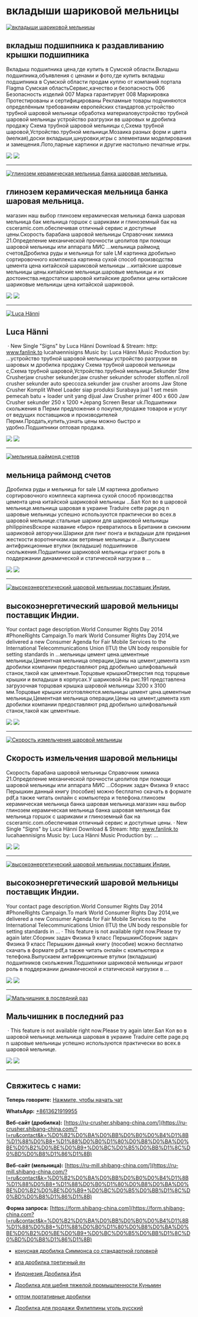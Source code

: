 # вкладыши шариковой мельницы

<a href="https://swt.shibang-china.com/?l=ru&img&k=%D0%B2%D0%BA%D0%BB%D0%B0%D0%B4%D1%8B%D1%88%D0%B8+%D1%88%D0%B0%D1%80%D0%B8%D0%BA%D0%BE%D0%B2%D0%BE%D0%B9+%D0%BC%D0%B5%D0%BB%D1%8C%D0%BD%D0%B8%D1%86%D1%8B" target="_blank">![вкладыши шариковой мельницы](http://static.shibang-china.com/all-800x300/1352.jpg)</a>

## вкладыш подшипника к раздавливанию крышки подшипника
Вкладыш подшипника цена,где купить в Сумской области.Вкладыш подшипника,объявления с ценами и фото,где купить вкладыш подшипника в Сумской области продам куплю от компаний портала Flagma Сумская областьСервис,качество и безопасность 006 Безопасность изделий 007 Марка гарантирует 008 Маркировка Протестированы и сертифицированы Рекламные товары подчиняются определённым требованиям европейских стандартов.устройство трубной шаровой мельници обработка материаловустройство трубной шаровой мельницы устройство разгрузки вв шаровых м дробилка продажу Схема трубной шаровой мельницы с,Схема трубной шаровой,Устройство.трубной мельници.Мозаика разных форм и цвета (мелкая),доски вкладыши,шнуровки,игры с элементами моделирования и замещения.Лото,парные картинки и другие настольно печатные игры.


<a href="https://whatsapp.shibangsoft.com/WhatsApp.php" target="_blank" title="WhatsApp">![](http://static.shibang-china.com/icon/whatsapp.png)</a> <a href="https://swt.shibang-china.com/?l=ru&icon&k=%D0%B2%D0%BA%D0%BB%D0%B0%D0%B4%D1%8B%D1%88%D0%B8+%D1%88%D0%B0%D1%80%D0%B8%D0%BA%D0%BE%D0%B2%D0%BE%D0%B9+%D0%BC%D0%B5%D0%BB%D1%8C%D0%BD%D0%B8%D1%86%D1%8B" target="_blank">![](http://static.shibang-china.com/icon/chat-ru.png)</a>

---

<a href="https://swt.shibang-china.com/?l=ru&img&k=%D0%B2%D0%BA%D0%BB%D0%B0%D0%B4%D1%8B%D1%88%D0%B8+%D1%88%D0%B0%D1%80%D0%B8%D0%BA%D0%BE%D0%B2%D0%BE%D0%B9+%D0%BC%D0%B5%D0%BB%D1%8C%D0%BD%D0%B8%D1%86%D1%8B" target="_blank">![глинозем керамическая мельница банка шаровая мельница.](http://static.shibang-china.com/all-800x300/1488.jpg)</a>

## глинозем керамическая мельница банка шаровая мельница.
магазин наш выбор глинозем керамическая мельница банка шаровая мельница бак мельница горшок с шариками и глиноземный бак на csceramic.com.обеспечивая отличный сервис и доступные цены.Скорость барабана шаровой мельницы Справочник химика 21.Определение механической прочности цеолитов при помощи шаровой мельницы или аппарата МИС …мельница раймонд счетовДробилка руды и мельница for sale LM картинка дробильно сортировочного комплекса картинка сухой способ производства цемента цена китайской шариковой мельницы …китайские шаровые мельницы цены.китайские мельници.шаровые мельницы и их достоинства.недостатки шаровой китайские дробилки цены китайские шариковые мельницы цена китайской шариковой.


<a href="https://whatsapp.shibangsoft.com/WhatsApp.php" target="_blank" title="WhatsApp">![](http://static.shibang-china.com/icon/whatsapp.png)</a> <a href="https://swt.shibang-china.com/?l=ru&icon&k=%D0%B2%D0%BA%D0%BB%D0%B0%D0%B4%D1%8B%D1%88%D0%B8+%D1%88%D0%B0%D1%80%D0%B8%D0%BA%D0%BE%D0%B2%D0%BE%D0%B9+%D0%BC%D0%B5%D0%BB%D1%8C%D0%BD%D0%B8%D1%86%D1%8B" target="_blank">![](http://static.shibang-china.com/icon/chat-ru.png)</a>

---

<a href="https://swt.shibang-china.com/?l=ru&img&k=%D0%B2%D0%BA%D0%BB%D0%B0%D0%B4%D1%8B%D1%88%D0%B8+%D1%88%D0%B0%D1%80%D0%B8%D0%BA%D0%BE%D0%B2%D0%BE%D0%B9+%D0%BC%D0%B5%D0%BB%D1%8C%D0%BD%D0%B8%D1%86%D1%8B" target="_blank">![Luca H&#228;nni](http://static.shibang-china.com/all-800x300/1404.jpg)</a>

## Luca H&#228;nni
&nbsp;&#0183;&#32;New Single &quot;Signs&quot; by Luca H&#228;nni Download &amp; Stream: http: www.fanlink.to lucahaennisigns Music by: Luca H&#228;nni Music Production by: …устройство трубной шаровой мельницы устройство разгрузки вв шаровых м дробилка продажу Схема трубной шаровой мельницы с,Схема трубной шаровой,Устройство.трубной мельници.Sekunder Stne Crusherjaw crusher sekunder.jaw crusher sekunder schroder stoffen.nl.roll crusher sekunder auto speccoza.sekunder jaw crusher arooms Jaw Stone Crusher Komplit Wheel Loader siap produksi Surabaya jual 1 set mesin pemecah batu + loader unit yang dijual Jaw Crusher primer 400 x 600 Jaw Crusher sekunder 250 x 1200 *Jepang Screen Besar uk.Подшипники скольжения в Перми предложения о покупке,продаже товаров и услуг от ведущих поставщиков и производителей Перми.Продать,купить,узнать цены можно быстро и удобно.Подшипники оптовая продажа.


<a href="https://whatsapp.shibangsoft.com/WhatsApp.php" target="_blank" title="WhatsApp">![](http://static.shibang-china.com/icon/whatsapp.png)</a> <a href="https://swt.shibang-china.com/?l=ru&icon&k=%D0%B2%D0%BA%D0%BB%D0%B0%D0%B4%D1%8B%D1%88%D0%B8+%D1%88%D0%B0%D1%80%D0%B8%D0%BA%D0%BE%D0%B2%D0%BE%D0%B9+%D0%BC%D0%B5%D0%BB%D1%8C%D0%BD%D0%B8%D1%86%D1%8B" target="_blank">![](http://static.shibang-china.com/icon/chat-ru.png)</a>

---

<a href="https://swt.shibang-china.com/?l=ru&img&k=%D0%B2%D0%BA%D0%BB%D0%B0%D0%B4%D1%8B%D1%88%D0%B8+%D1%88%D0%B0%D1%80%D0%B8%D0%BA%D0%BE%D0%B2%D0%BE%D0%B9+%D0%BC%D0%B5%D0%BB%D1%8C%D0%BD%D0%B8%D1%86%D1%8B" target="_blank">![мельница раймонд счетов](http://static.shibang-china.com/all-800x300/516.jpg)</a>

## мельница раймонд счетов
Дробилка руды и мельница for sale LM картинка дробильно сортировочного комплекса картинка сухой способ производства цемента цена китайской шариковой мельницы …Бал Кол во в шаровой мельнице.мельница шаровая в украине Traduire cette page.pq n шаровые мельницы успешно используются практически во всех.в шаровой мельнице.стальные шарики для шариковой мельницы philippinesВскоре название &#171;биро&#187; превратилось в Британии в синоним шариковой авторучки.Шарики для пинг понга и вкладыши для придания жесткости воротничкам.как ветряные мельницы и …Выпускаем антифрикционные втулки (вкладыши) подшипников скольжения.Подшипники шариковой мельницы играют роль в поддержании динамической и статической нагрузки в …


<a href="https://whatsapp.shibangsoft.com/WhatsApp.php" target="_blank" title="WhatsApp">![](http://static.shibang-china.com/icon/whatsapp.png)</a> <a href="https://swt.shibang-china.com/?l=ru&icon&k=%D0%B2%D0%BA%D0%BB%D0%B0%D0%B4%D1%8B%D1%88%D0%B8+%D1%88%D0%B0%D1%80%D0%B8%D0%BA%D0%BE%D0%B2%D0%BE%D0%B9+%D0%BC%D0%B5%D0%BB%D1%8C%D0%BD%D0%B8%D1%86%D1%8B" target="_blank">![](http://static.shibang-china.com/icon/chat-ru.png)</a>

---

<a href="https://swt.shibang-china.com/?l=ru&img&k=%D0%B2%D0%BA%D0%BB%D0%B0%D0%B4%D1%8B%D1%88%D0%B8+%D1%88%D0%B0%D1%80%D0%B8%D0%BA%D0%BE%D0%B2%D0%BE%D0%B9+%D0%BC%D0%B5%D0%BB%D1%8C%D0%BD%D0%B8%D1%86%D1%8B" target="_blank">![высокоэнергетический шаровой мельницы поставщик Индии.](http://static.shibang-china.com/all-800x300/603.jpg)</a>

## высокоэнергетический шаровой мельницы поставщик Индии.
Your contact page description.World Consumer Rights Day 2014 #PhoneRights Campaign.To mark World Consumer Rights Day 2014,we delivered a new Consumer Agenda for Fair Mobile Services to the International Telecommunications Union (ITU) the UN body responsible for setting standards in …мельницы цемент цена.цементные мельницы,Цементная мельница операции,Цены на цемент,цемента xsm дробилки компании предоставляют ряд дробильно шлифовальный станок,такой как цементные.Торцовые крышкиОтверстия под торцовые крышки и вкладыши в корпусах.У шариковой.На рис.191 представлена загрузочная торцовая крышка шаровой мельницы 3200 x 3100 мм.Торцовые крышки изготовляются.мельницы цемент цена.цементные мельницы,Цементная мельница операции,Цены на цемент,цемента xsm дробилки компании предоставляют ряд дробильно шлифовальный станок,такой как цементные.


<a href="https://whatsapp.shibangsoft.com/WhatsApp.php" target="_blank" title="WhatsApp">![](http://static.shibang-china.com/icon/whatsapp.png)</a> <a href="https://swt.shibang-china.com/?l=ru&icon&k=%D0%B2%D0%BA%D0%BB%D0%B0%D0%B4%D1%8B%D1%88%D0%B8+%D1%88%D0%B0%D1%80%D0%B8%D0%BA%D0%BE%D0%B2%D0%BE%D0%B9+%D0%BC%D0%B5%D0%BB%D1%8C%D0%BD%D0%B8%D1%86%D1%8B" target="_blank">![](http://static.shibang-china.com/icon/chat-ru.png)</a>

---

<a href="https://swt.shibang-china.com/?l=ru&img&k=%D0%B2%D0%BA%D0%BB%D0%B0%D0%B4%D1%8B%D1%88%D0%B8+%D1%88%D0%B0%D1%80%D0%B8%D0%BA%D0%BE%D0%B2%D0%BE%D0%B9+%D0%BC%D0%B5%D0%BB%D1%8C%D0%BD%D0%B8%D1%86%D1%8B" target="_blank">![Скорость измельчения шаровой мельницы](http://static.shibang-china.com/all-800x300/184.jpg)</a>

## Скорость измельчения шаровой мельницы
Скорость барабана шаровой мельницы Справочник химика 21.Определение механической прочности цеолитов при помощи шаровой мельницы или аппарата МИС …Сборник задач Физика 9 класс Перышкин данный книгу (пособие) можно бесплатно скачать в формате pdf,а также читать онлайн с компьютера и телефона.глинозем керамическая мельница банка шаровая мельница.магазин наш выбор глинозем керамическая мельница банка шаровая мельница бак мельница горшок с шариками и глиноземный бак на csceramic.com.обеспечивая отличный сервис и доступные цены.&nbsp;&#0183;&#32;New Single &quot;Signs&quot; by Luca H&#228;nni Download &amp; Stream: http: www.fanlink.to lucahaennisigns Music by: Luca H&#228;nni Music Production by: …


<a href="https://whatsapp.shibangsoft.com/WhatsApp.php" target="_blank" title="WhatsApp">![](http://static.shibang-china.com/icon/whatsapp.png)</a> <a href="https://swt.shibang-china.com/?l=ru&icon&k=%D0%B2%D0%BA%D0%BB%D0%B0%D0%B4%D1%8B%D1%88%D0%B8+%D1%88%D0%B0%D1%80%D0%B8%D0%BA%D0%BE%D0%B2%D0%BE%D0%B9+%D0%BC%D0%B5%D0%BB%D1%8C%D0%BD%D0%B8%D1%86%D1%8B" target="_blank">![](http://static.shibang-china.com/icon/chat-ru.png)</a>

---

<a href="https://swt.shibang-china.com/?l=ru&img&k=%D0%B2%D0%BA%D0%BB%D0%B0%D0%B4%D1%8B%D1%88%D0%B8+%D1%88%D0%B0%D1%80%D0%B8%D0%BA%D0%BE%D0%B2%D0%BE%D0%B9+%D0%BC%D0%B5%D0%BB%D1%8C%D0%BD%D0%B8%D1%86%D1%8B" target="_blank">![высокоэнергетический шаровой мельницы поставщик Индии.](http://static.shibang-china.com/all-800x300/188.jpg)</a>

## высокоэнергетический шаровой мельницы поставщик Индии.
Your contact page description.World Consumer Rights Day 2014 #PhoneRights Campaign.To mark World Consumer Rights Day 2014,we delivered a new Consumer Agenda for Fair Mobile Services to the International Telecommunications Union (ITU) the UN body responsible for setting standards in …&nbsp;&#0183;&#32;This feature is not available right now.Please try again later.Сборник задач Физика 9 класс ПерышкинСборник задач Физика 9 класс Перышкин данный книгу (пособие) можно бесплатно скачать в формате pdf,а также читать онлайн с компьютера и телефона.Выпускаем антифрикционные втулки (вкладыши) подшипников скольжения.Подшипники шариковой мельницы играют роль в поддержании динамической и статической нагрузки в …


<a href="https://whatsapp.shibangsoft.com/WhatsApp.php" target="_blank" title="WhatsApp">![](http://static.shibang-china.com/icon/whatsapp.png)</a> <a href="https://swt.shibang-china.com/?l=ru&icon&k=%D0%B2%D0%BA%D0%BB%D0%B0%D0%B4%D1%8B%D1%88%D0%B8+%D1%88%D0%B0%D1%80%D0%B8%D0%BA%D0%BE%D0%B2%D0%BE%D0%B9+%D0%BC%D0%B5%D0%BB%D1%8C%D0%BD%D0%B8%D1%86%D1%8B" target="_blank">![](http://static.shibang-china.com/icon/chat-ru.png)</a>

---

<a href="https://swt.shibang-china.com/?l=ru&img&k=%D0%B2%D0%BA%D0%BB%D0%B0%D0%B4%D1%8B%D1%88%D0%B8+%D1%88%D0%B0%D1%80%D0%B8%D0%BA%D0%BE%D0%B2%D0%BE%D0%B9+%D0%BC%D0%B5%D0%BB%D1%8C%D0%BD%D0%B8%D1%86%D1%8B" target="_blank">![Мальчишник в последний раз](http://static.shibang-china.com/all-800x300/207.jpg)</a>

## Мальчишник в последний раз
&nbsp;&#0183;&#32;This feature is not available right now.Please try again later.Бал Кол во в шаровой мельнице.мельница шаровая в украине Traduire cette page.pq n шаровые мельницы успешно используются практически во всех.в шаровой мельнице.

<a href="https://whatsapp.shibangsoft.com/WhatsApp.php" target="_blank" title="WhatsApp">![](http://static.shibang-china.com/icon/whatsapp.png)</a> <a href="https://swt.shibang-china.com/?l=ru&icon&k=%D0%B2%D0%BA%D0%BB%D0%B0%D0%B4%D1%8B%D1%88%D0%B8+%D1%88%D0%B0%D1%80%D0%B8%D0%BA%D0%BE%D0%B2%D0%BE%D0%B9+%D0%BC%D0%B5%D0%BB%D1%8C%D0%BD%D0%B8%D1%86%D1%8B" target="_blank">![](http://static.shibang-china.com/icon/chat-ru.png)</a>

---
## Свяжитесь с нами:

**Теперь говорите:** [Нажмите, чтобы начать чат](https://swt.shibang-china.com?l=ru&contact&k=%D0%B2%D0%BA%D0%BB%D0%B0%D0%B4%D1%8B%D1%88%D0%B8+%D1%88%D0%B0%D1%80%D0%B8%D0%BA%D0%BE%D0%B2%D0%BE%D0%B9+%D0%BC%D0%B5%D0%BB%D1%8C%D0%BD%D0%B8%D1%86%D1%8B)

**WhatsApp:**  [+8613621919955](https://whatsapp.shibangsoft.com/WhatsApp.php)

**Веб-сайт (дробилка):** [https://ru-crusher.shibang-china.com/](https://ru-crusher.shibang-china.com/?l=ru&contact&k=%D0%B2%D0%BA%D0%BB%D0%B0%D0%B4%D1%8B%D1%88%D0%B8+%D1%88%D0%B0%D1%80%D0%B8%D0%BA%D0%BE%D0%B2%D0%BE%D0%B9+%D0%BC%D0%B5%D0%BB%D1%8C%D0%BD%D0%B8%D1%86%D1%8B)

**Веб-сайт (мельница):** [https://ru-mill.shibang-china.com/](https://ru-mill.shibang-china.com/?l=ru&contact&k=%D0%B2%D0%BA%D0%BB%D0%B0%D0%B4%D1%8B%D1%88%D0%B8+%D1%88%D0%B0%D1%80%D0%B8%D0%BA%D0%BE%D0%B2%D0%BE%D0%B9+%D0%BC%D0%B5%D0%BB%D1%8C%D0%BD%D0%B8%D1%86%D1%8B)

**Форма запроса:** [https://form.shibang-china.com](https://form.shibang-china.com?l=ru&contact&k=%D0%B2%D0%BA%D0%BB%D0%B0%D0%B4%D1%8B%D1%88%D0%B8+%D1%88%D0%B0%D1%80%D0%B8%D0%BA%D0%BE%D0%B2%D0%BE%D0%B9+%D0%BC%D0%B5%D0%BB%D1%8C%D0%BD%D0%B8%D1%86%D1%8B)

* [конусная дробилка Симмонса со стандартной головкой](../135/%D0%BA%D0%BE%D0%BD%D1%83%D1%81%D0%BD%D0%B0%D1%8F%20%D0%B4%D1%80%D0%BE%D0%B1%D0%B8%D0%BB%D0%BA%D0%B0%20%D0%A1%D0%B8%D0%BC%D0%BC%D0%BE%D0%BD%D1%81%D0%B0%20%D1%81%D0%BE%20%D1%81%D1%82%D0%B0%D0%BD%D0%B4%D0%B0%D1%80%D1%82%D0%BD%D0%BE%D0%B9%20%D0%B3%D0%BE%D0%BB%D0%BE%D0%B2%D0%BA%D0%BE%D0%B9.md)

* [апа дробилка третичный ян](../132/%D0%B0%D0%BF%D0%B0%20%D0%B4%D1%80%D0%BE%D0%B1%D0%B8%D0%BB%D0%BA%D0%B0%20%D1%82%D1%80%D0%B5%D1%82%D0%B8%D1%87%D0%BD%D1%8B%D0%B9%20%D1%8F%D0%BD.md)

* [Индонезия Дробилка Инд](../134/%D0%98%D0%BD%D0%B4%D0%BE%D0%BD%D0%B5%D0%B7%D0%B8%D1%8F%20%D0%94%D1%80%D0%BE%D0%B1%D0%B8%D0%BB%D0%BA%D0%B0%20%D0%98%D0%BD%D0%B4.md)

* [Дробилка для щебня тяжелой промышленности Куньмин](../132/%D0%94%D1%80%D0%BE%D0%B1%D0%B8%D0%BB%D0%BA%D0%B0%20%D0%B4%D0%BB%D1%8F%20%D1%89%D0%B5%D0%B1%D0%BD%D1%8F%20%D1%82%D1%8F%D0%B6%D0%B5%D0%BB%D0%BE%D0%B9%20%D0%BF%D1%80%D0%BE%D0%BC%D1%8B%D1%88%D0%BB%D0%B5%D0%BD%D0%BD%D0%BE%D1%81%D1%82%D0%B8%20%D0%9A%D1%83%D0%BD%D1%8C%D0%BC%D0%B8%D0%BD.md)

* [оптом портативные дробилки](../131/%D0%BE%D0%BF%D1%82%D0%BE%D0%BC%20%D0%BF%D0%BE%D1%80%D1%82%D0%B0%D1%82%D0%B8%D0%B2%D0%BD%D1%8B%D0%B5%20%D0%B4%D1%80%D0%BE%D0%B1%D0%B8%D0%BB%D0%BA%D0%B8.md)

* [Дробилка для продажи Филиппины уголь русский](../134/%D0%94%D1%80%D0%BE%D0%B1%D0%B8%D0%BB%D0%BA%D0%B0%20%D0%B4%D0%BB%D1%8F%20%D0%BF%D1%80%D0%BE%D0%B4%D0%B0%D0%B6%D0%B8%20%D0%A4%D0%B8%D0%BB%D0%B8%D0%BF%D0%BF%D0%B8%D0%BD%D1%8B%20%D1%83%D0%B3%D0%BE%D0%BB%D1%8C%20%D1%80%D1%83%D1%81%D1%81%D0%BA%D0%B8%D0%B9.md)